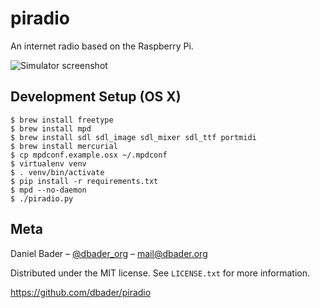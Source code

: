 piradio
=======
An internet radio based on the Raspberry Pi.

![Simulator screenshot](https://raw.github.com/dbader/piradio/master/extras/images/simulator.png)


Development Setup (OS X)
------------------------

    $ brew install freetype
    $ brew install mpd
    $ brew install sdl sdl_image sdl_mixer sdl_ttf portmidi
    $ brew install mercurial
    $ cp mpdconf.example.osx ~/.mpdconf
    $ virtualenv venv
    $ . venv/bin/activate
    $ pip install -r requirements.txt
    $ mpd --no-daemon
    $ ./piradio.py


Meta
----

Daniel Bader – [@dbader_org](https://twitter.com/dbader_org>) – mail@dbader.org

Distributed under the MIT license. See ``LICENSE.txt`` for more information.

https://github.com/dbader/piradio
